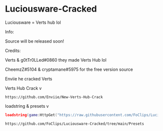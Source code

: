 # Luciousware-Cracked
Luciousware = Verts hub lol

Info:

Source will be released soon!

Credits:

Verts & g0tTr0LLed#0860 they made Verts Hub lol

CheemzZ#5104 & cryptamane#5975 for the free version source

Enviie he cracked Verts

Verts Hub Crack v

```https://github.com/Enviie/New-Verts-Hub-Crack```

loadstring & presets v
```lua
loadstring(game:HttpGet("https://raw.githubusercontent.com/FoClips/Luciousware-Cracked/main/Luciousware%20Premium.lua"))()
```

```https://github.com/FoClips/Luciousware-Cracked/tree/main/Presets```
